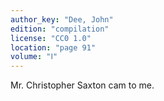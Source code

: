 ```yaml
---
author_key: "Dee, John"
edition: "compilation"
license: "CC0 1.0"
location: "page 91"
volume: "Ⅰ"
---
```

Mr. Christopher Saxton cam to me.
